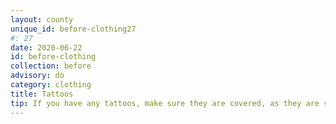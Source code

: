 ```yaml
---
layout: county 
unique_id: before-clothing27
#: 27
date: 2020-06-22
id: before-clothing
collection: before
advisory: do
category: clothing
title: Tattoos
tip: If you have any tattoos, make sure they are covered, as they are strongly identifiable.
---
```

